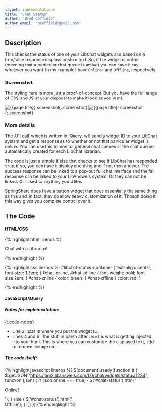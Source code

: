 ```yaml
---
layout: implementations
title: "Chat Status"
author: "Brad Coffield"
author_email: "bcoffield@gmail.com"
---
```

## Description
        
This checks the status of one of your LibChat widgets and based on a true/false response displays custom text. So, if the widget is online (meaning that a particular chat queue is active) you can have it say whatever you want. In my example I have ```Online!``` and ```Offline```, respectively.

### Screenshot

The styling here is more just a proof-of-concept. But you have the full range of CSS and JS at your disposal to make it look as you want.

![{{page.title}} screenshot]({{site.baseurl}}/assets/{{page.title}}-screenshot.jpg){:.screenshot}
![{{page.title}} screenshot]({{site.baseurl}}/assets/{{page.title}}-screenshot2.jpg){:.screenshot}

       
### More details
The API call, which is written in jQuery, will send a widget ID to your LibChat system and get a response as to whether or not that particular widget is online. You can use this to monitor general chat queues or the chat queues automatically created for each LibChat librarian.
        
The code is just a simple if/else that checks to see if LibChat has responded ```true```. If so, you can have it display one thing and if not then another. The success response can be linked to a pop-out full chat interface and the fail response can be linked to your LibAnswers system. Or they can not be linked. Or linked to anything you'd like.

SpringShare does have a button widget that does essentially the same thing as this and, in fact, they do allow heavy customization of it. Though doing it this way gives you complete control over it.
    
## The Code

#### HTML/CSS

{% highlight html linenos %}
<div id="libchat-status-container">Chat with a Librarian! 
    <span id="chat-status"></span>
</div>

{% endhighlight %}

{% highlight css linenos %}
#libchat-status-container {
    text-align: center;
    font-size: 1.2em;
}
#chat-online, #chat-offline {
    font-weight: bold;
    font-size:2em;
}
#chat-online {
    color: green;
}
#chat-offline {
    color: red;
}

{% endhighlight %}

#### JavaScript/jQuery

##### Notes for implementation:

{:.code-notes}
* Line 2: ```1234``` is where you put the widget ID.
* Lines 4 and 6: The stuff in paren after ```.html``` is what is getting injected into your html. This is where you can customize the displayed text, add or remove linkage etc. 

##### The code itself:
{% highlight javascript linenos %}
 $(document).ready(function () {
    $.getJSON("https://api2.libanswers.com/1.0/chat/widgets/status/1234", function (json) {
        if (json.online === true) {
            $('#chat-status').html('<br/><p id="chat-online"><a href="PUT_YOUR_CHAT_LINK_URL_HERE">Online!</a></p>');
        } else {
            $('#chat-status').html('<br/><span id="chat-offline">Offline</span>');
        };
    })
});{% endhighlight %}

